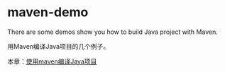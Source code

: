 maven-demo
=============

There are some demos show you how to build Java project with Maven.

用Maven编译Java项目的几个例子。

本章：[使用maven编译Java项目](http://www.waylau.com/build-java-project-with-maven/)